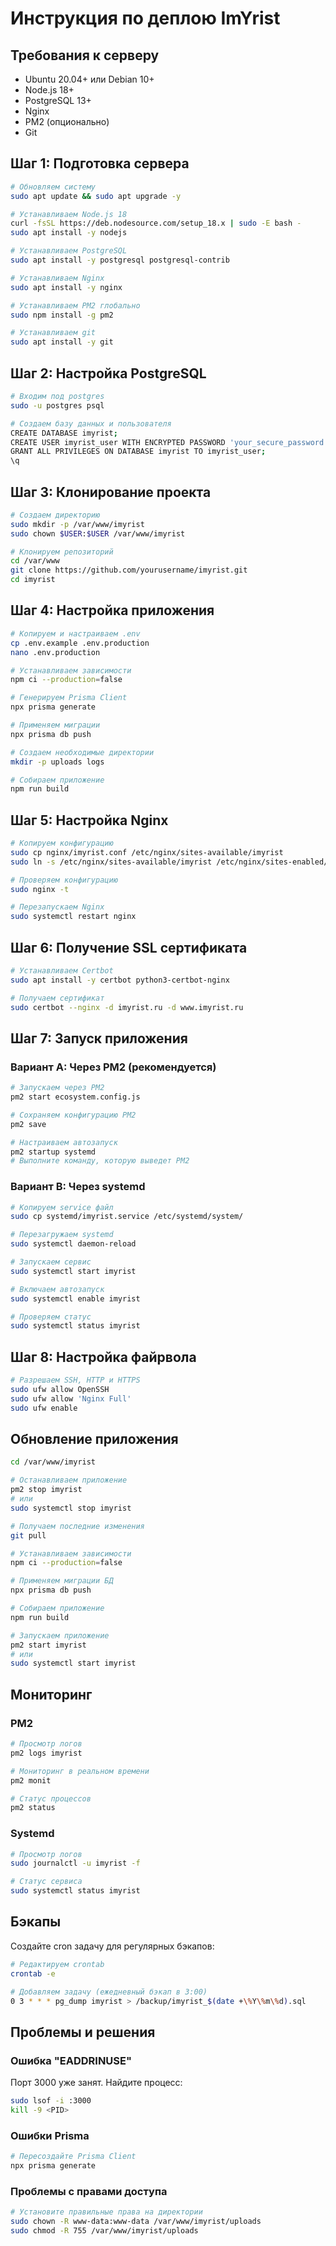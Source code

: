 # Инструкция по деплою ImYrist

## Требования к серверу
- Ubuntu 20.04+ или Debian 10+
- Node.js 18+ 
- PostgreSQL 13+
- Nginx
- PM2 (опционально)
- Git

## Шаг 1: Подготовка сервера

```bash
# Обновляем систему
sudo apt update && sudo apt upgrade -y

# Устанавливаем Node.js 18
curl -fsSL https://deb.nodesource.com/setup_18.x | sudo -E bash -
sudo apt install -y nodejs

# Устанавливаем PostgreSQL
sudo apt install -y postgresql postgresql-contrib

# Устанавливаем Nginx
sudo apt install -y nginx

# Устанавливаем PM2 глобально
sudo npm install -g pm2

# Устанавливаем git
sudo apt install -y git
```

## Шаг 2: Настройка PostgreSQL

```bash
# Входим под postgres
sudo -u postgres psql

# Создаем базу данных и пользователя
CREATE DATABASE imyrist;
CREATE USER imyrist_user WITH ENCRYPTED PASSWORD 'your_secure_password';
GRANT ALL PRIVILEGES ON DATABASE imyrist TO imyrist_user;
\q
```

## Шаг 3: Клонирование проекта

```bash
# Создаем директорию
sudo mkdir -p /var/www/imyrist
sudo chown $USER:$USER /var/www/imyrist

# Клонируем репозиторий
cd /var/www
git clone https://github.com/yourusername/imyrist.git
cd imyrist
```

## Шаг 4: Настройка приложения

```bash
# Копируем и настраиваем .env
cp .env.example .env.production
nano .env.production

# Устанавливаем зависимости
npm ci --production=false

# Генерируем Prisma Client
npx prisma generate

# Применяем миграции
npx prisma db push

# Создаем необходимые директории
mkdir -p uploads logs

# Собираем приложение
npm run build
```

## Шаг 5: Настройка Nginx

```bash
# Копируем конфигурацию
sudo cp nginx/imyrist.conf /etc/nginx/sites-available/imyrist
sudo ln -s /etc/nginx/sites-available/imyrist /etc/nginx/sites-enabled/

# Проверяем конфигурацию
sudo nginx -t

# Перезапускаем Nginx
sudo systemctl restart nginx
```

## Шаг 6: Получение SSL сертификата

```bash
# Устанавливаем Certbot
sudo apt install -y certbot python3-certbot-nginx

# Получаем сертификат
sudo certbot --nginx -d imyrist.ru -d www.imyrist.ru
```

## Шаг 7: Запуск приложения

### Вариант A: Через PM2 (рекомендуется)

```bash
# Запускаем через PM2
pm2 start ecosystem.config.js

# Сохраняем конфигурацию PM2
pm2 save

# Настраиваем автозапуск
pm2 startup systemd
# Выполните команду, которую выведет PM2
```

### Вариант B: Через systemd

```bash
# Копируем service файл
sudo cp systemd/imyrist.service /etc/systemd/system/

# Перезагружаем systemd
sudo systemctl daemon-reload

# Запускаем сервис
sudo systemctl start imyrist

# Включаем автозапуск
sudo systemctl enable imyrist

# Проверяем статус
sudo systemctl status imyrist
```

## Шаг 8: Настройка файрвола

```bash
# Разрешаем SSH, HTTP и HTTPS
sudo ufw allow OpenSSH
sudo ufw allow 'Nginx Full'
sudo ufw enable
```

## Обновление приложения

```bash
cd /var/www/imyrist

# Останавливаем приложение
pm2 stop imyrist
# или
sudo systemctl stop imyrist

# Получаем последние изменения
git pull

# Устанавливаем зависимости
npm ci --production=false

# Применяем миграции БД
npx prisma db push

# Собираем приложение
npm run build

# Запускаем приложение
pm2 start imyrist
# или
sudo systemctl start imyrist
```

## Мониторинг

### PM2
```bash
# Просмотр логов
pm2 logs imyrist

# Мониторинг в реальном времени
pm2 monit

# Статус процессов
pm2 status
```

### Systemd
```bash
# Просмотр логов
sudo journalctl -u imyrist -f

# Статус сервиса
sudo systemctl status imyrist
```

## Бэкапы

Создайте cron задачу для регулярных бэкапов:

```bash
# Редактируем crontab
crontab -e

# Добавляем задачу (ежедневный бэкап в 3:00)
0 3 * * * pg_dump imyrist > /backup/imyrist_$(date +\%Y\%m\%d).sql
```

## Проблемы и решения

### Ошибка "EADDRINUSE"
Порт 3000 уже занят. Найдите процесс:
```bash
sudo lsof -i :3000
kill -9 <PID>
```

### Ошибки Prisma
```bash
# Пересоздайте Prisma Client
npx prisma generate
```

### Проблемы с правами доступа
```bash
# Установите правильные права на директории
sudo chown -R www-data:www-data /var/www/imyrist/uploads
sudo chmod -R 755 /var/www/imyrist/uploads
```
